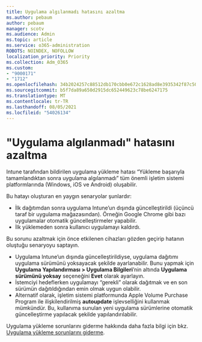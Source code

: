 ```yaml
---
title: Uygulama algılanmadı hatasını azaltma
ms.author: pebaum
author: pebaum
manager: scotv
ms.audience: Admin
ms.topic: article
ms.service: o365-administration
ROBOTS: NOINDEX, NOFOLLOW
localization_priority: Priority
ms.collection: Adm_O365
ms.custom:
- "9000171"
- "1712"
ms.openlocfilehash: 34b2024257c88512db170cbb0e672c1628ad8e3935342f87c5032492e1ad0259
ms.sourcegitcommit: b5f7da89a650d2915dc652449623c78be6247175
ms.translationtype: MT
ms.contentlocale: tr-TR
ms.lasthandoff: 08/05/2021
ms.locfileid: "54026134"
---
```

# <a name="mitigate-the-application-was-not-detected-error"></a>"Uygulama algılanmadı" hatasını azaltma

Intune tarafından bildirilen uygulama yükleme hatası “Yükleme başarıyla tamamlandıktan sonra uygulama algılanmadı” tüm önemli işletim sistemi platformlarında (Windows, iOS ve Android) oluşabilir.

Bu hatayı oluşturan en yaygın senaryolar şunlardır:

- İlk dağıtımdan sonra uygulama Intune’un dışında güncelleştirildi (üçüncü taraf bir uygulama mağazasından). Örneğin Google Chrome gibi bazı uygulamalar otomatik güncelleştirmeler yapabilir.
- İlk yüklemeden sonra kullanıcı uygulamayı kaldırdı.

Bu sorunu azaltmak için önce etkilenen cihazları gözden geçirip hatanın oluştuğu senaryoyu saptayın.

- Uygulama Intune’un dışında güncelleştirildiyse, uygulama dağıtımı uygulama sürümünü yoksayacak şekilde ayarlanabilir. Bunu yapmak için **Uygulama Yapılandırması > Uygulama Bilgileri**’nin altında **Uygulama sürümünü yoksay** seçeneğini **Evet** olarak ayarlayın.
- İstemciyi hedeflerken uygulamayı “gerekli” olarak dağıtmak ve en son sürümün dağıtıldığından emin olmak uygun olabilir.
- Alternatif olarak, işletim sistemi platformunda Apple Volume Purchase Program ile ilişkilendirilmiş **autoupdate** işlevselliğini kullanmak mümkündür. Bu, kullanıma sunulan yeni uygulama sürümlerine otomatik güncelleştirme yapılacak şekilde yapılandırılabilir.

Uygulama yükleme sorunlarını giderme hakkında daha fazla bilgi için bkz. [Uygulama yükleme sorunlarını giderme](https://docs.microsoft.com/intune/troubleshoot-app-install).
